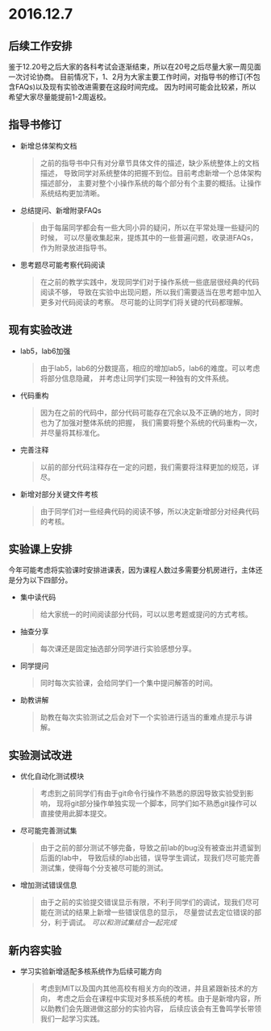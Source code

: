 # 2016.12.7

## 后续工作安排
鉴于12.20号之后大家的各科考试会逐渐结束，所以在20号之后尽量大家一周见面一次讨论协商。
目前情况下，1、2月为大家主要工作时间，对指导书的修订(不包含FAQs)以及现有实验改进需要在这段时间完成。
因为时间可能会比较紧，所以希望大家尽量能提前1-2周返校。

## 指导书修订
- 新增总体架构文档
    > 之前的指导书中只有对分章节具体文件的描述，缺少系统整体上的文档描述，
    导致同学对系统整体的把握不到位。目前考虑新增一个总体架构描述部分，
    主要对整个小操作系统的每个部分有个主要的概括。让操作系统结构更加清晰。
- 总结提问、新增附录FAQs
    > 由于每届同学都会有一些大同小异的疑问，所以在平常处理一些疑问的时候，
    可以尽量收集起来，提炼其中的一些普遍问题，收录进FAQs，作为附录放进指导书。
- 思考题尽可能考察代码阅读
    > 在之前的教学实践中，发现同学们对于操作系统一些底层很经典的代码阅读不够，
    导致在实验中出现问题，所以我们需要适当在思考题中加入更多对代码阅读的考察。
    尽可能的让同学们将关键的代码都理解。

## 现有实验改进
- lab5，lab6加强
    > 由于lab5，lab6的分数提高，相应的增加lab5，lab6的难度。可以考虑将部分信息隐藏，
    并考虑让同学们实现一种独有的文件系统。
- 代码重构
    > 因为在之前的代码中，部分代码可能存在冗余以及不正确的地方，同时也为了加强对整体系统的把握，
    我们需要将整个系统的代码重构一次，并尽量将其标准化。
- 完善注释
    > 以前的部分代码注释存在一定的问题，我们需要将注释更加的规范，详尽。
- 新增对部分关键文件考核
    > 由于同学们对一些经典代码的阅读不够，所以决定新增部分对经典代码的考核。

## 实验课上安排
今年可能考虑将实验课时安排进课表，因为课程人数过多需要分机房进行，主体还是分为以下四部分。
- 集中读代码
    > 给大家统一的时间阅读部分代码，可以以思考题或提问的方式考核。
- 抽查分享
    > 每次课还是固定抽选部分同学进行实验感想分享。
- 同学提问
    > 同时每次实验课，会给同学们一个集中提问解答的时间。
- 助教讲解
    > 助教在每次实验测试之后会对下一个实验进行适当的重难点提示与讲解。

## 实验测试改进
- 优化自动化测试模块
    > 考虑到之前同学们有由于git命令行操作不熟悉的原因导致实验受到影响，
    现将git部分操作单独实现一个脚本，同学们如不熟悉git操作可以直接使用此脚本提交。
- 尽可能完善测试集
    > 由于之前的部分测试不够完备，导致之前lab的bug没有被查出并遗留到后面的lab中，
    导致后续的lab出错，误导学生调试，现我们尽可能完善测试集，使得每个分支被尽可能的测试。
- 增加测试错误信息
    > 由于之前的实验提交错误显示有限，不利于同学们的调试，现我们尽可能在测试的结果上新增一些错误信息的显示，
    尽量尝试去定位错误的部分，利于调试。 *可以和测试集结合一起完成*

## 新内容实验
- 学习实验新增适配多核系统作为后续可能方向
    > 考虑到MIT以及国内其他高校有相关方向的改进，并且紧跟新技术的方向，
    考虑之后会在课程中实现对多核系统的考核。由于是新增内容，所以助教们会先跟进做这部分的实验内容，
    后续应该会有王鲁鸣学长带领我们一起学习实践。
